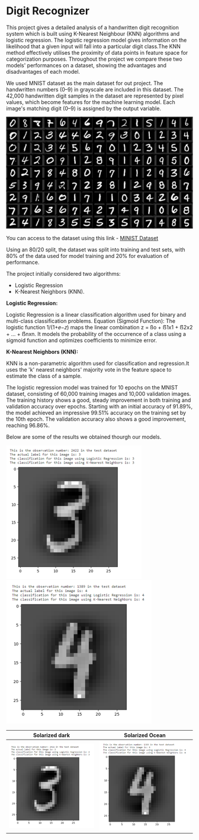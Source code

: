 # Digit Recognizer
This project gives a detailed analysis of a 
handwritten digit recognition system which is built using K-Nearest Neighbour (KNN) algorithms and logistic regression. 
The logistic regression model gives information on the likelihood 
that a given input will fall into a particular digit class.The KNN 
method effectively utilises the proximity of data points in feature 
space for categorization purposes. Throughout the project we 
compare these two models' performances on a dataset, showing 
the advantages and disadvantages of each model.

We used MNIST dataset as the main dataset for out project. The handwritten numbers (0–9) in 
grayscale are included in this dataset. The 42,000 handwritten 
digit samples in the dataset are represented by pixel values, 
which become features for the machine learning model. Each 
image's matching digit (0–9) is assigned by the output 
variable.

![alt text](https://github.com/dahami4096/Digit-Recognizer/blob/main/MNIST-handwritten-digits-dataset-image.jpeg?raw=true)

You can access to the dataset using this link - [MINIST Dataset](https://www.kaggle.com/competitions/digit-recognizer/data/)

Using an 80/20 split, the dataset was split 
into training and test sets, with 80% of the data used for 
model training and 20% for evaluation of performance.

The project initially considered two algorithms: 
- Logistic Regression 
- K-Nearest Neighbors (KNN). 

**Logistic Regression:** 

Logistic Regression is a linear
classification algorithm used for binary and multi-class 
classification problems.
Equation (Sigmoid Function): The logistic function 1/(1+𝑒−𝑧) maps the linear combination z = ßo + ẞ1x1 + ẞ2x2 + ... + ẞnxn. It models the probability of the occurrence of a class 
using a sigmoid function and optimizes coefficients to 
minimize error.

**K-Nearest Neighbors (KNN):** 

KNN is a non-parametric 
algorithm used for classification and regression.It uses the 
'k' nearest neighbors' majority vote in the feature space to 
estimate the class of a sample.

The logistic regression model was trained for 10 epochs 
on the MNIST dataset, consisting of 60,000 training images 
and 10,000 validation images. The training history shows a 
good, steady improvement in both training and validation 
accuracy over epochs. Starting with an initial accuracy of 
91.89%, the model achieved an impressive 99.51% accuracy 
on the training set by the 10th epoch. The validation accuracy 
also shows a good improvement, reaching 96.86%.

Below are some of the results we obtained thourgh our models.

![alt text](https://github.com/dahami4096/Digit-Recognizer/blob/main/Results_1.png) ![alt text](https://github.com/dahami4096/Digit-Recognizer/blob/main/Results_2.png)

Solarized dark             |  Solarized Ocean
:-------------------------:|:-------------------------:
![](https://github.com/dahami4096/Digit-Recognizer/blob/main/Results_1.png)  |  ![](https://github.com/dahami4096/Digit-Recognizer/blob/main/Results_2.png)
